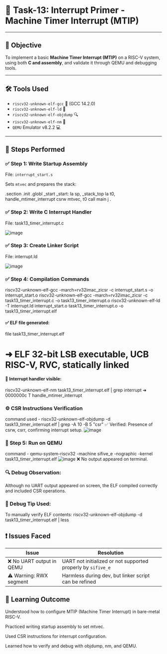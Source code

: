 # 🧠 Task-13: Interrupt Primer - Machine Timer Interrupt (MTIP)

---

## 🎯 Objective
To implement a basic **Machine Timer Interrupt (MTIP)** on a RISC-V system, using both **C and assembly**, and validate it through QEMU and debugging tools.

---

## 🛠️ Tools Used
- `riscv32-unknown-elf-gcc` 🧰 (GCC 14.2.0)
- `riscv32-unknown-elf-ld` 🔗
- `riscv32-unknown-elf-objdump` 🔍
- `riscv32-unknown-elf-nm` 📌
- `QEMU` Emulator v8.2.2 💻

---

## 📜 Steps Performed

### ✅ Step 1: Write Startup Assembly
File: `interrupt_start.s`

Sets `mtvec` and prepares the stack:

.section .init
.globl _start
_start:
    la sp, _stack_top
    la t0, handle_mtimer_interrupt
    csrw mtvec, t0
    call main
    j .

### ✅ Step 2: Write C Interrupt Handler
File: task13_timer_interrupt.c

![image](https://github.com/user-attachments/assets/06c82fbe-05ef-4cdc-a930-c4e70e28e1ac)

### ✅ Step 3: Create Linker Script
File: interrupt.ld

![image](https://github.com/user-attachments/assets/a122ca7f-9d28-4d00-bbaf-59d64fc29324)

### ✅ Step 4: Compilation Commands
riscv32-unknown-elf-gcc -march=rv32imac_zicsr -c interrupt_start.s -o interrupt_start.o
riscv32-unknown-elf-gcc -march=rv32imac_zicsr -c task13_timer_interrupt.c -o task13_timer_interrupt.o
riscv32-unknown-elf-ld -T interrupt.ld interrupt_start.o task13_timer_interrupt.o -o task13_timer_interrupt.elf

#### ✅ ELF file generated:
file task13_timer_interrupt.elf
# ➜ ELF 32-bit LSB executable, UCB RISC-V, RVC, statically linked

#### 🧠 Interrupt handler visible:
riscv32-unknown-elf-nm task13_timer_interrupt.elf | grep interrupt
 ➜ 0000000c T handle_mtimer_interrupt

### ⚙️ CSR Instructions Verification
command used - riscv32-unknown-elf-objdump -d task13_timer_interrupt.elf | grep -A 10 -B 5 "csr"
✅ Verified: Presence of csrw, csrr, confirming interrupt setup.
![image](https://github.com/user-attachments/assets/de716e65-9d76-43cb-8cc5-c37ed533e3db)

### 🧪 Step 5: Run on QEMU
command - qemu-system-riscv32 -machine sifive_e -nographic -kernel task13_timer_interrupt.elf
![image](https://github.com/user-attachments/assets/e95d862d-7e45-4761-a4f8-17b4000ebe93)
❌ No output appeared on terminal.


### 🔍 Debug Observation:
Although no UART output appeared on screen, the ELF compiled correctly and included CSR operations.

### 🧰 Debug Tip Used:
To manually verify ELF contents: riscv32-unknown-elf-objdump -d task13_timer_interrupt.elf | less

## ❗ Issues Faced
| Issue                    | Resolution                                                   |
| ------------------------ | ------------------------------------------------------------ |
| ❌ No UART output in QEMU | UART not initialized or not supported properly by `sifive_e` |
| ⚠️ Warning: RWX segment  | Harmless during dev, but linker script can be refined        |


## 📘 Learning Outcome
Understood how to configure MTIP (Machine Timer Interrupt) in bare-metal RISC-V.

Practiced writing startup assembly to set mtvec.

Used CSR instructions for interrupt configuration.

Learned how to verify and debug with objdump, nm, and QEMU.









